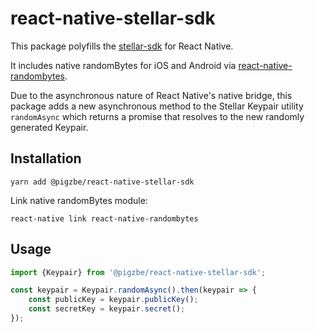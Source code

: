 # react-native-stellar-sdk

This package polyfills the [stellar-sdk](https://github.com/stellar/js-stellar-sdk) for React Native.

It includes native randomBytes for iOS and Android via [react-native-randombytes](https://github.com/mvayngrib/react-native-randombytes).

Due to the asynchronous nature of React Native's native bridge, this package adds a new asynchronous method to the Stellar Keypair utility `randomAsync` which returns a promise that resolves to the new randomly generated Keypair.

## Installation

```shell
yarn add @pigzbe/react-native-stellar-sdk
```

Link native randomBytes module:

```shell
react-native link react-native-randombytes
```

## Usage

```javascript
import {Keypair} from '@pigzbe/react-native-stellar-sdk';

const keypair = Keypair.randomAsync().then(keypair => {
    const publicKey = keypair.publicKey();
    const secretKey = keypair.secret();
});
```
